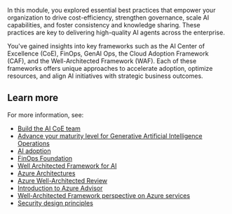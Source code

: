 In this module, you explored essential best practices that empower your organization to drive cost-efficiency, strengthen governance, scale AI capabilities, and foster consistency and knowledge sharing. These practices are key to delivering high-quality AI agents across the enterprise.

You've gained insights into key frameworks such as the AI Center of Excellence (CoE), FinOps, GenAI Ops, the Cloud Adoption Framework (CAF), and the Well-Architected Framework (WAF). Each of these frameworks offers unique approaches to accelerate adoption, optimize resources, and align AI initiatives with strategic business outcomes.

## Learn more

For more information, see:

- [Build the AI CoE team](/azure/cloud-adoption-framework/scenarios/ai/center-of-excellence)
- [Advance your maturity level for Generative Artificial Intelligence Operations](/azure/machine-learning/prompt-flow/concept-llmops-maturity)
- [AI adoption](/azure/cloud-adoption-framework/scenarios/ai/)
- [FinOps Foundation](https://www.finops.org)
- [Well Architected Framework for AI](/azure/well-architected/ai/)
- [Azure Architectures](/azure/architecture/browse/)
- [Azure Well-Architected Review](/assessments/azure-architecture-review/)
- [Introduction to Azure Advisor](/azure/advisor/advisor-overview)
- [Well-Architected Framework perspective on Azure services](/azure/well-architected/service-guides/?product=databases)
- [Security design principles](/azure/well-architected/security/principles)
